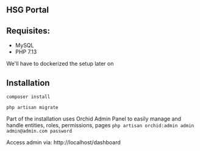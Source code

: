 ## HSG Portal


## Requisites:
- MySQL
- PHP 7.13

We'll have to dockerized the setup later on

## Installation

`composer install`

`php artisan migrate`

Part of the installation uses Orchid Admin Panel to easily manage and handle entities, roles, permissions, pages
`php artisan orchid:admin admin admin@admin.com password`

Access admin via: http://localhost/dashboard

